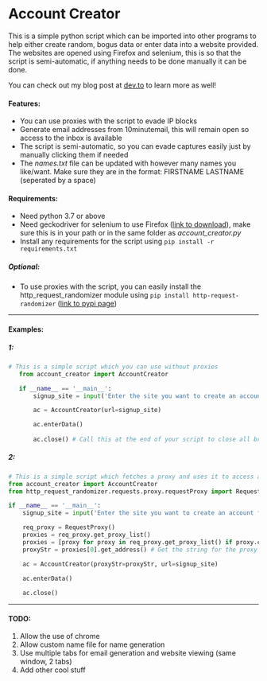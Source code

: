 # Account Creator

This is a simple python script which can be imported into other programs to help either create random, bogus data or enter data into a website provided. The websites are opened using Firefox and selenium, this is so that the script is semi-automatic, if anything needs to be done manually it can be done.

You can check out my blog post at [dev.to](https://dev.to/1blademaster/sign-up-form-automation-with-python-6hg) to learn more as well!

#### Features:
- You can use proxies with the script to evade IP blocks
- Generate email addresses from 10minutemail, this will remain open so access to the inbox is available
- The script is semi-automatic, so you can evade captures easily just by manually clicking them if needed
- The *names.txt* file can be updated with however many names you like/want. Make sure they are in the format: FIRSTNAME LASTNAME (seperated by a space)

#### Requirements:
- Need python 3.7 or above
- Need geckodriver for selenium to use Firefox ([link to download](https://github.com/mozilla/geckodriver/releases "link to download")), make sure this is in your path or in the same folder as *account_creator.py*
- Install any requirements for the script using `pip install -r requirements.txt`

##### Optional:
 - To use proxies with the script, you can easily install the http_request_randomizer module using `pip install http-request-randomizer` ([link to pypi page](https://pypi.org/project/http-request-randomizer/ "link to pypi page"))

------------


#### Examples:
##### 1:
 ```python
 # This is a simple script which you can use without proxies
	from account_creator import AccountCreator

	if __name__ == '__main__':
		signup_site = input('Enter the site you want to create an account for: ')

		ac = AccountCreator(url=signup_site)

		ac.enterData()
		
		ac.close() # Call this at the end of your script to close all browser instances
```
##### 2:
```python
# This is a simple script which fetches a proxy and uses it to access a website
from account_creator import AccountCreator
from http_request_randomizer.requests.proxy.requestProxy import RequestProxy

if __name__ == '__main__':
	signup_site = input('Enter the site you want to create an account for: ')

	req_proxy = RequestProxy()
	proxies = req_proxy.get_proxy_list()
	proxies = [proxy for proxy in req_proxy.get_proxy_list() if proxy.country == 'United Kingdom'] # Get a list of proxies from the United Kingdom
	proxyStr = proxies[0].get_address() # Get the string for the proxy in the format IP:PORT

	ac = AccountCreator(proxyStr=proxyStr, url=signup_site)

	ac.enterData()
	
	ac.close()
```

------------


#### TODO:
1. Allow the use of chrome
2. Allow custom name file for name generation
3. Use multiple tabs for email generation and website viewing (same window, 2 tabs)
4. Add other cool stuff
